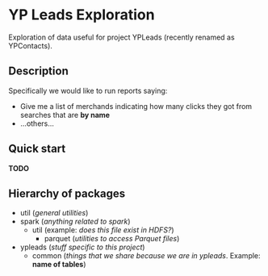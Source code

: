 # YP Leads Exploration

Exploration of data useful for project YPLeads (recently renamed as YPContacts). 

## Description

Specifically we would like to run reports saying:

-  Give me a list of merchands indicating how many clicks they got from searches that are __by name__
-  ...others...     


## Quick start

__TODO__ 

## Hierarchy of packages 

- util (*general utilities*)
- spark (*anything related to spark*)
	- util (example: *does this file exist in HDFS?*)
		- parquet (*utilities to access Parquet files*)
- ypleads (*stuff specific to this project*)
	- common (*things that we share because we are in ypleads*. Example: __name of tables__)

